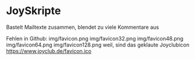 # JoySkripte
Bastelt Mailtexte zusammen, blendet zu viele Kommentare aus

Fehlen in Github:
img/favicon.png
img/favicon32.png
img/favicon48.png
img/favicon64.png
img/favicon128.png
weil, sind das geklaute Joyclubicon https://www.joyclub.de/favicon.ico
